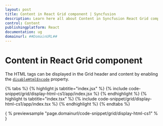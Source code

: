 ```yaml
---
layout: post
title: Content in React Grid component | Syncfusion
description: Learn here all about Content in Syncfusion React Grid component of Syncfusion Essential JS 2 and more.
control: Content 
publishingplatform: React
documentation: ug
domainurl: ##DomainURL##
---
```


# Content in React Grid component

The HTML tags can be displayed in the Grid header and content by enabling the
 [`disableHtmlEncode`](https://ej2.syncfusion.com/angular/documentation/api/grid/column/#disablehtmlencode) property.

{% tabs %}
{% highlight js tabtitle="index.jsx" %}
{% include code-snippet/grid/display-html-cs1/app/index.jsx %}
{% endhighlight %}
{% highlight ts tabtitle="index.tsx" %}
{% include code-snippet/grid/display-html-cs1/app/index.tsx %}
{% endhighlight %}
{% endtabs %}

{ % previewsample "page.domainurl/code-snippet/grid/display-html-cs1" % }
